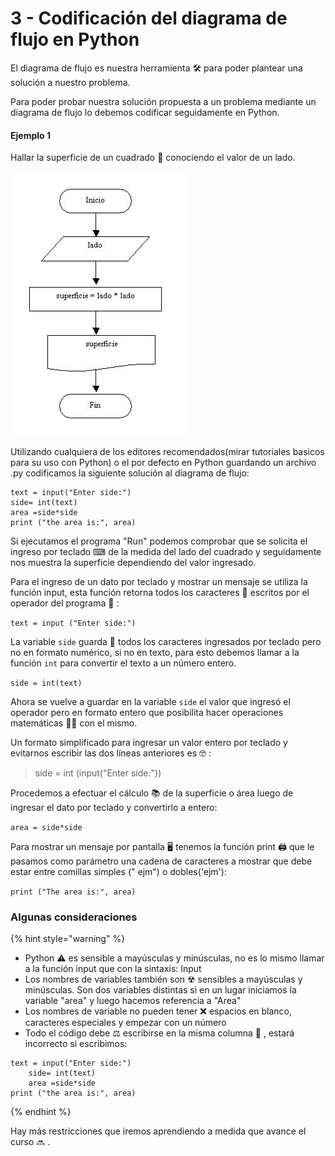# 3 - Codificación del diagrama de flujo en Python

El diagrama de flujo es nuestra herramienta 🛠 para poder plantear una solución a nuestro problema.

Para poder probar nuestra solución propuesta a un problema mediante un diagrama de flujo lo debemos codificar seguidamente en Python.

#### Ejemplo 1

Hallar la superficie de un cuadrado 🔲 conociendo el valor de un lado.

![](.gitbook/assets/image.png)

Utilizando cualquiera de los editores recomendados\(mirar tutoriales basicos para su uso con Python\) o el por defecto en Python guardando un archivo .py codificamos la siguiente solución al diagrama de flujo:

```text
text = input("Enter side:") 
side= int(text)
area =side*side
print ("the area is:", area)
```

Si ejecutamos el programa "Run"  podemos comprobar que se solicita el ingreso por teclado ⌨ de la medida del lado del cuadrado y seguidamente nos muestra la superficie dependiendo del valor ingresado.

Para el ingreso de un dato por teclado y mostrar un mensaje se utiliza la función input, esta función retorna todos los caracteres 🔡 escritos por el operador del programa 🤖 :

`text = input ("Enter side:")`

La variable `side` guarda 💾 todos los caracteres ingresados por teclado pero no en formato numérico, si no en texto,  para esto debemos llamar a la función  `int` para convertir el texto a un número entero.

`side = int(text)`

Ahora se vuelve a guardar en la variable `side` el valor que ingresó el operador pero en formato entero que posibilita hacer operaciones matemáticas 👩🔬 con el mismo.

Un formato simplificado para ingresar un valor entero por teclado y evitarnos escribir las dos líneas anteriores es 🤓 : 

> side  = int \(input\("Enter side:"\)\)

Procedemos a efectuar el cálculo 📚 de la superficie o área luego de ingresar el dato por teclado y convertirlo a entero:

`area = side*side`

Para mostrar un mensaje por pantalla 🖥 tenemos la función print 🖨 que le pasamos como parámetro una cadena de caracteres a mostrar que debe estar entre comillas simples \(" ejm"\) o   dobles\('ejm'\):

`print ("The area is:", area)`

### Algunas consideraciones

{% hint style="warning" %}
* Python ⚠ es sensible  a mayúsculas y minúsculas, no es lo mismo llamar a la función input que con la sintaxis: Input
* Los nombres de variables también son ☢ sensibles  a mayúsculas y minúsculas. Son dos variables distintas si en un lugar iniciamos  la variable "area" y luego hacemos referencia a "Area"
* Los nombres de variable no pueden tener ❌ espacios en blanco, caracteres especiales y empezar con un número
* Todo el código debe ⚖ escribirse en la misma columna 📐 , estará incorrecto si escribimos:

```text
text = input("Enter side:") 
    side= int(text)
    area =side*side
print ("the area is:", area)
```
{% endhint %}

Hay más restricciones que iremos aprendiendo a medida que avance el curso 🔜 .



